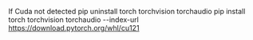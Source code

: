 

If Cuda not detected
pip uninstall torch torchvision torchaudio
pip install torch torchvision torchaudio --index-url https://download.pytorch.org/whl/cu121
